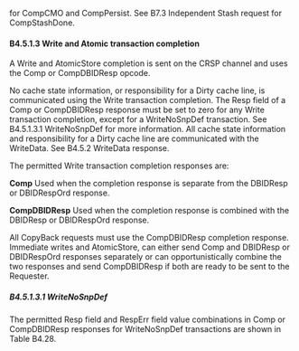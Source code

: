 for CompCMO and CompPersist. See B7.3 Independent Stash request for CompStashDone.

#### B4.5.1.3 Write and Atomic transaction completion

A Write and AtomicStore completion is sent on the CRSP channel and uses the Comp or CompDBIDResp opcode.

No cache state information, or responsibility for a Dirty cache line, is communicated using the Write transaction completion. The Resp field of a Comp or CompDBIDResp response must be set to zero for any Write transaction completion, except for a WriteNoSnpDef transaction. See B4.5.1.3.1 WriteNoSnpDef for more information. All cache state information and responsibility for a Dirty cache line are communicated with the WriteData. See B4.5.2 WriteData response.

The permitted Write transaction completion responses are:

**Comp** Used when the completion response is separate from the DBIDResp or DBIDRespOrd response.

**CompDBIDResp** Used when the completion response is combined with the DBIDResp or DBIDRespOrd response.

All CopyBack requests must use the CompDBIDResp completion response. Immediate writes and AtomicStore, can either send Comp and DBIDResp or DBIDRespOrd responses separately or can opportunistically combine the two responses and send CompDBIDResp if both are ready to be sent to the Requester.

##### B4.5.1.3.1 WriteNoSnpDef

The permitted Resp field and RespErr field value combinations in Comp or CompDBIDResp responses for WriteNoSnpDef transactions are shown in Table B4.28.